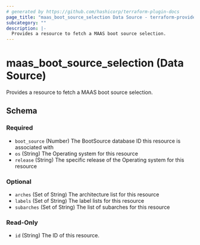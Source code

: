 ```yaml
---
# generated by https://github.com/hashicorp/terraform-plugin-docs
page_title: "maas_boot_source_selection Data Source - terraform-provider-maas"
subcategory: ""
description: |-
  Provides a resource to fetch a MAAS boot source selection.
---
```


# maas_boot_source_selection (Data Source)

Provides a resource to fetch a MAAS boot source selection.



<!-- schema generated by tfplugindocs -->
## Schema

### Required

- `boot_source` (Number) The BootSource database ID this resource is associated with
- `os` (String) The Operating system for this resource
- `release` (String) The specific release of the Operating system for this resource

### Optional

- `arches` (Set of String) The architecture list for this resource
- `labels` (Set of String) The label lists for this resource
- `subarches` (Set of String) The list of subarches for this resource

### Read-Only

- `id` (String) The ID of this resource.
